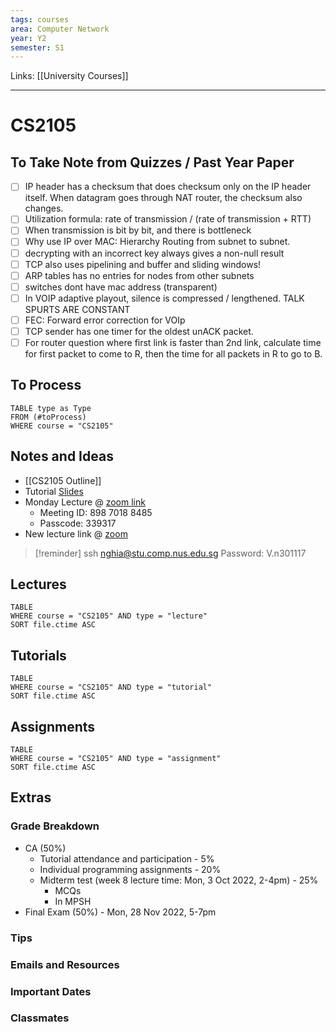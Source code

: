 ```yaml
---
tags: courses
area: Computer Network
year: Y2
semester: S1
---
```

Links: [[University Courses]]
___
# CS2105
## To Take Note from Quizzes / Past Year Paper

- [ ] IP header has a checksum that does checksum only on the IP header itself. When datagram goes through NAT router, the checksum also changes.
- [ ] Utilization formula: rate of transmission / (rate of transmission + RTT)
- [ ] When transmission is bit by bit, and there is bottleneck
- [ ] Why use IP over MAC: Hierarchy Routing from subnet to subnet. 
- [ ] decrypting with an incorrect key always gives a non-null result
- [ ] TCP also uses pipelining and buffer and sliding windows!
- [ ] ARP tables has no entries for nodes from other subnets
- [ ] switches dont have mac address (transparent)
- [ ] In VOIP adaptive playout, silence is compressed / lengthened. TALK SPURTS ARE CONSTANT
- [ ] FEC: Forward error correction for VOIp
- [ ] TCP sender has one timer for the oldest unACK packet.
- [ ] For router question where first link is faster than 2nd link, calculate time for first packet to come to R, then the time for all packets in R to go to B. 

## To Process
```dataview
TABLE type as Type
FROM (#toProcess) 
WHERE course = "CS2105"
```

## Notes and Ideas
- [[CS2105 Outline]]
- Tutorial [Slides](https://drive.google.com/drive/folders/1nGatWw3UdrjK2vPAEbl-YeryisNjZhTN?usp=sharing)
- Monday Lecture @ [zoom link](https://nus-sg.zoom.us/j/89870188485?pwd=N0hYbjMzQjhGbnNrcHZnbU5nbjRqdz09)
	- Meeting ID: 898 7018 8485  
	- Passcode: 339317
- New lecture link @ [zoom](https://nus-sg.zoom.us/j/89475342926?pwd=ek8yWUZXekM2V0diRVM4TVBlRW9hZz09)

> [!reminder]
>  ssh nghia@stu.comp.nus.edu.sg
>  Password: V.n301117
## Lectures
```dataview
TABLE 
WHERE course = "CS2105" AND type = "lecture"
SORT file.ctime ASC
```

## Tutorials
```dataview
TABLE 
WHERE course = "CS2105" AND type = "tutorial"
SORT file.ctime ASC
```

## Assignments
```dataview
TABLE 
WHERE course = "CS2105" AND type = "assignment"
SORT file.ctime ASC
```

## Extras
### Grade Breakdown
- CA (50%) 
	- Tutorial attendance and participation - 5% 
	- Individual programming assignments - 20% 
	- Midterm test (week 8 lecture time: Mon, 3 Oct 2022, 2-4pm) - 25% 
		- MCQs 
		- In MPSH
- Final Exam (50%) - Mon, 28 Nov 2022, 5-7pm 
### Tips
### Emails and Resources
### Important Dates
### Classmates